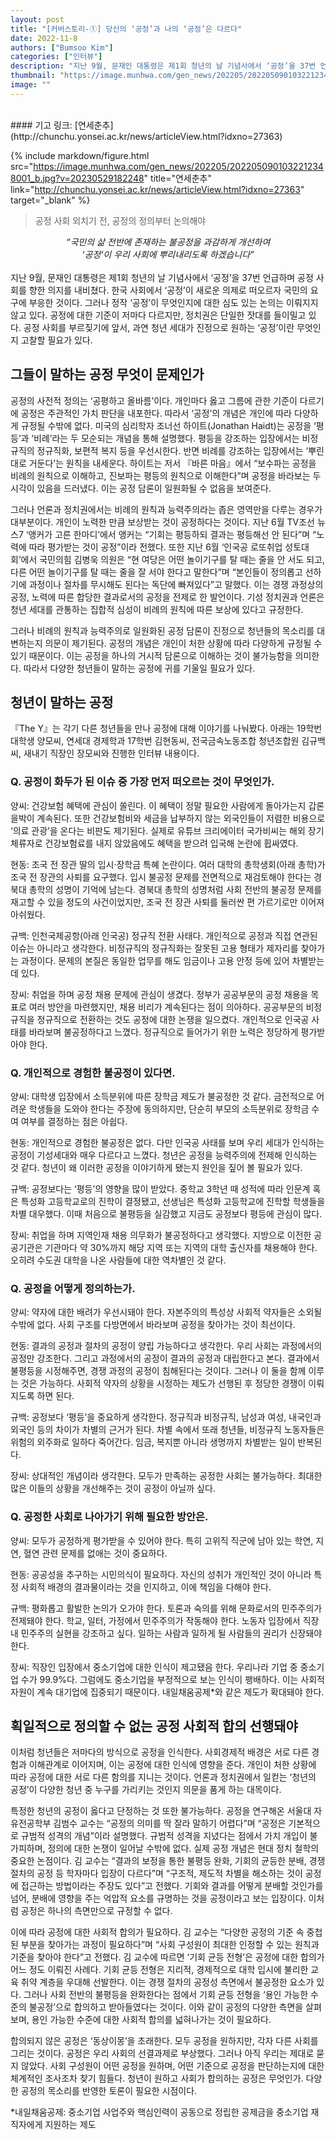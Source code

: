 ```yaml
---
layout: post
title: "[커버스토리-①] 당신의 ‘공정’과 나의 ‘공정’은 다르다"
date: 2022-11-8
authors: ["Bumsoo Kim"]
categories: ["인터뷰"]
description: "지난 9월, 문재인 대통령은 제1회 청년의 날 기념사에서 ‘공정’을 37번 언급하며 공정 사회를 향한 의지를 내비쳤다. 한국 사회에서 ‘공정’이 새로운 의제로 떠오르자 국민의 요구에 부응한 것이다."
thumbnail: "https://image.munhwa.com/gen_news/202205/2022050901032212348001_b.jpg?v=20230529182248"
image: ""
---
```


<br>
#### 기고 링크: [연세춘추](http://chunchu.yonsei.ac.kr/news/articleView.html?idxno=27363)

{% include markdown/figure.html src="https://image.munhwa.com/gen_news/202205/2022050901032212348001_b.jpg?v=20230529182248" title="연세춘추" link="http://chunchu.yonsei.ac.kr/news/articleView.html?idxno=27363" target="_blank" %}

> 공정 사회 외치기 전, 공정의 정의부터 논의해야

<center>
<em>
“국민의 삶 전반에 존재하는 불공정을 과감하게 개선하여
<br>
‘공정’이 우리 사회에 뿌리내리도록 하겠습니다”

</em>
</center>
<br>
지난 9월, 문재인 대통령은 제1회 청년의 날 기념사에서 ‘공정’을 37번 언급하며 공정 사회를 향한 의지를 내비쳤다. 한국 사회에서 ‘공정’이 새로운 의제로 떠오르자 국민의 요구에 부응한 것이다. 그러나 정작 ‘공정’이 무엇인지에 대한 심도 있는 논의는 이뤄지지 않고 있다. 공정에 대한 기준이 저마다 다르지만, 정치권은 단일한 잣대를 들이밀고 있다. 공정 사회를 부르짖기에 앞서, 과연 청년 세대가 진정으로 원하는 ‘공정’이란 무엇인지 고찰할 필요가 있다.

## 그들이 말하는 공정 무엇이 문제인가

공정의 사전적 정의는 ‘공평하고 올바름’이다. 개인마다 옳고 그름에 관한 기준이 다르기에 공정은 주관적인 가치 판단을 내포한다. 따라서 ‘공정’의 개념은 개인에 따라 다양하게 규정될 수밖에 없다. 미국의 심리학자 조너선 하이트(Jonathan Haidt)는 공정을 ‘평등’과 ‘비례’라는 두 모순되는 개념을 통해 설명했다. 평등을 강조하는 입장에서는 비정규직의 정규직화, 보편적 복지 등을 우선시한다. 반면 비례를 강조하는 입장에서는 ‘뿌린 대로 거둔다’는 원칙을 내세운다. 하이트는 저서 『바른 마음』에서 “보수파는 공정을 비례의 원칙으로 이해하고, 진보파는 평등의 원칙으로 이해한다”며 공정을 바라보는 두 시각이 있음을 드러냈다. 이는 공정 담론이 일원화될 수 없음을 보여준다.

그러나 언론과 정치권에서는 비례의 원칙과 능력주의라는 좁은 영역만을 다루는 경우가 대부분이다. 개인이 노력한 만큼 보상받는 것이 공정하다는 것이다. 지난 6월 TV조선 뉴스7 ‘앵커가 고른 한마디’에서 앵커는 “기회는 평등하되 결과는 평등해선 안 된다”며 “노력에 따라 평가받는 것이 공정”이라 전했다. 또한 지난 6월 ‘인국공 로또취업 성토대회’에서 국민의힘 김병욱 의원은 “현 여당은 어떤 놀이기구를 탈 때는 줄을 안 서도 되고, 다른 어떤 놀이기구를 탈 때는 줄을 잘 서야 한다고 말한다”며 “본인들이 정의롭고 선하기에 과정이나 절차를 무시해도 된다는 독단에 빠져있다”고 말했다. 이는 경쟁 과정상의 공정, 노력에 따른 합당한 결과로서의 공정을 전제로 한 발언이다. 기성 정치권과 언론은 청년 세대를 관통하는 집합적 심성이 비례의 원칙에 따른 보상에 있다고 규정한다.

그러나 비례의 원칙과 능력주의로 일원화된 공정 담론이 진정으로 청년들의 목소리를 대변하는지 의문이 제기된다. 공정의 개념은 개인이 처한 상황에 따라 다양하게 규정될 수 있기 때문이다. 이는 공정을 하나의 거시적 담론으로 이해하는 것이 불가능함을 의미한다. 따라서 다양한 청년들이 말하는 공정에 귀를 기울일 필요가 있다.

## 청년이 말하는 공정

『The Y』는 각기 다른 청년들을 만나 공정에 대해 이야기를 나눠봤다. 아래는 19학번 대학생 양모씨, 연세대 경제학과 17학번 김현동씨, 전국금속노동조합 청년조합원 김규백씨, 새내기 직장인 장모씨와 진행한 인터뷰 내용이다.

### Q. 공정이 화두가 된 이슈 중 가장 먼저 떠오르는 것이 무엇인가.

양씨: 건강보험 혜택에 관심이 쏠린다. 이 혜택이 정말 필요한 사람에게 돌아가는지 갑론을박이 계속된다. 또한 건강보험비와 세금을 납부하지 않는 외국인들이 저렴한 비용으로 ‘의료 관광’을 온다는 비판도 제기된다. 실제로 유튜브 크리에이터 국가비씨는 해외 장기체류자로 건강보험료를 내지 않았음에도 혜택을 받으려 입국해 논란에 휩싸였다.

현동: 조국 전 장관 딸의 입시·장학금 특혜 논란이다. 여러 대학의 총학생회(아래 총학)가 조국 전 장관의 사퇴를 요구했다. 입시 불공정 문제를 전면적으로 재검토해야 한다는 경북대 총학의 성명이 기억에 남는다. 경북대 총학의 성명처럼 사회 전반의 불공정 문제를 재고할 수 있을 정도의 사건이었지만, 조국 전 장관 사퇴를 둘러싼 편 가르기로만 이어져 아쉬웠다.

규백: 인천국제공항(아래 인국공) 정규직 전환 사태다. 개인적으로 공정과 직접 연관된 이슈는 아니라고 생각한다. 비정규직의 정규직화는 잘못된 고용 형태가 제자리를 찾아가는 과정이다. 문제의 본질은 동일한 업무를 해도 임금이나 고용 안정 등에 있어 차별받는 데 있다.

장씨: 취업을 하며 공정 채용 문제에 관심이 생겼다. 정부가 공공부문의 공정 채용을 목표로 여러 방안을 마련했지만, 채용 비리가 계속된다는 점이 의아하다. 공공부문의 비정규직을 정규직으로 전환하는 것도 공정에 대한 논쟁을 일으켰다. 개인적으로 인국공 사태를 바라보며 불공정하다고 느꼈다. 정규직으로 들어가기 위한 노력은 정당하게 평가받아야 한다.

### Q. 개인적으로 경험한 불공정이 있다면.

양씨: 대학생 입장에서 소득분위에 따른 장학금 제도가 불공정한 것 같다. 금전적으로 어려운 학생들을 도와야 한다는 주장에 동의하지만, 단순히 부모의 소득분위로 장학금 수여 여부를 결정하는 점은 아쉽다.

현동: 개인적으로 경험한 불공정은 없다. 다만 인국공 사태를 보며 우리 세대가 인식하는 공정이 기성세대와 매우 다르다고 느꼈다. 청년은 공정을 능력주의에 전제해 인식하는 것 같다. 청년이 왜 이러한 공정을 이야기하게 됐는지 원인을 짚어 볼 필요가 있다.

규백: 공정보다는 ‘평등’의 영향을 많이 받았다. 중학교 3학년 때 성적에 따라 인문계 혹은 특성화 고등학교로의 진학이 결정됐고, 선생님은 특성화 고등학교에 진학할 학생들을 차별 대우했다. 이때 처음으로 불평등을 실감했고 지금도 공정보다 평등에 관심이 많다.

장씨: 취업을 하며 지역인재 채용 의무화가 불공정하다고 생각했다. 지방으로 이전한 공공기관은 기관마다 약 30%까지 해당 지역 또는 지역의 대학 출신자를 채용해야 한다. 오히려 수도권 대학을 나온 사람들에 대한 역차별인 것 같다.

### Q. 공정을 어떻게 정의하는가.

양씨: 약자에 대한 배려가 우선시돼야 한다. 자본주의의 특성상 사회적 약자들은 소외될 수밖에 없다. 사회 구조를 다방면에서 바라보며 공정을 찾아가는 것이 최선이다.

현동: 결과의 공정과 절차의 공정이 양립 가능하다고 생각한다. 우리 사회는 과정에서의 공정만 강조한다. 그리고 과정에서의 공정이 결과의 공정과 대립한다고 본다. 결과에서 불평등을 시정해주면, 경쟁 과정의 공정이 침해된다는 것이다. 그러나 이 둘을 함께 이루는 것은 가능하다. 사회적 약자의 상황을 시정하는 제도가 선행된 후 정당한 경쟁이 이뤄지도록 하면 된다.

규백: 공정보다 ‘평등’을 중요하게 생각한다. 정규직과 비정규직, 남성과 여성, 내국인과 외국인 등의 차이가 차별의 근거가 된다. 차별 속에서 또래 청년들, 비정규직 노동자들은 위험의 외주화로 일하다 죽어간다. 임금, 복지뿐 아니라 생명까지 차별받는 일이 반복된다.

장씨: 상대적인 개념이라 생각한다. 모두가 만족하는 공정한 사회는 불가능하다. 최대한 많은 이들의 상황을 개선해주는 것이 공정이 아닐까 싶다.

### Q. 공정한 사회로 나아가기 위해 필요한 방안은.

양씨: 모두가 공정하게 평가받을 수 있어야 한다. 특히 고위직 직군에 남아 있는 학연, 지연, 혈연 관련 문제를 없애는 것이 중요하다.

현동: 공공성을 추구하는 시민의식이 필요하다. 자신의 성취가 개인적인 것이 아니라 특정 사회적 배경의 결과물이라는 것을 인지하고, 이에 책임을 다해야 한다.

규백: 평화롭고 활발한 논의가 오가야 한다. 토론과 숙의를 위해 문화로서의 민주주의가 전제돼야 한다. 학교, 일터, 가정에서 민주주의가 작동해야 한다. 노동자 입장에서 직장 내 민주주의 실현을 강조하고 싶다. 일하는 사람과 일하게 될 사람들의 권리가 신장돼야 한다.

장씨: 직장인 입장에서 중소기업에 대한 인식이 제고됐음 한다. 우리나라 기업 중 중소기업 수가 99.9%다. 그럼에도 중소기업을 부정적으로 보는 인식이 팽배하다. 이는 사회적 자원이 계속 대기업에 집중되기 때문이다. 내일채움공제\*와 같은 제도가 확대돼야 한다.

## 획일적으로 정의할 수 없는 공정 사회적 합의 선행돼야

이처럼 청년들은 저마다의 방식으로 공정을 인식한다. 사회경제적 배경은 서로 다른 경험과 이해관계로 이어지며, 이는 공정에 대한 인식에 영향을 준다. 개인이 처한 상황에 따라 공정에 대한 서로 다른 함의를 지니는 것이다. 언론과 정치권에서 일컫는 ‘청년의 공정’이 다양한 청년 중 누구를 가리키는 것인지 의문을 품게 하는 대목이다.

특정한 청년의 공정이 옳다고 단정하는 것 또한 불가능하다. 공정을 연구해온 서울대 자유전공학부 김범수 교수는 “공정의 의미를 딱 잘라 말하기 어렵다”며 “공정은 기본적으로 규범적 성격의 개념”이라 설명했다. 규범적 성격을 지녔다는 점에서 가치 개입이 불가피하며, 정의에 대한 논쟁이 일어날 수밖에 없다. 실제 공정 개념은 현대 정치 철학의 중요한 논점이다. 김 교수는 “결과의 보정을 통한 불평등 완화, 기회의 균등한 분배, 경쟁 절차의 공정 등 학자마다 입장이 다르다”며 “구조적, 제도적 차별을 해소하는 것이 공정에 접근하는 방법이라는 주장도 있다”고 전했다. 기회와 결과를 어떻게 분배할 것인가를 넘어, 분배에 영향을 주는 억압적 요소를 규명하는 것을 공정이라고 보는 입장이다. 이처럼 공정은 하나의 측면만으로 규정할 수 없다.

이에 따라 공정에 대한 사회적 합의가 필요하다. 김 교수는 “다양한 공정의 기준 속 중첩된 부분을 찾아가는 과정이 필요하다”며 “사회 구성원이 최대한 인정할 수 있는 원칙과 기준을 찾아야 한다”고 전했다. 김 교수에 따르면 ‘기회 균등 전형’은 공정에 대한 합의가 어느 정도 이뤄진 사례다. 기회 균등 전형은 지리적, 경제적으로 대학 입시에 불리한 교육 취약 계층을 우대해 선발한다. 이는 경쟁 절차의 공정성 측면에서 불공정한 요소가 있다. 그러나 사회 전반의 불평등을 완화한다는 점에서 기회 균등 전형을 ‘용인 가능한 수준의 불공정’으로 합의하고 받아들였다는 것이다. 이와 같이 공정의 다양한 측면을 살펴보며, 용인 가능한 수준에 대한 사회적 합의를 넓혀나가는 것이 필요하다.

합의되지 않은 공정은 ‘동상이몽’을 초래한다. 모두 공정을 원하지만, 각자 다른 사회를 그리는 것이다. 공정은 우리 사회의 선결과제로 부상했다. 그러나 아직 우리는 제대로 묻지 않았다. 사회 구성원이 어떤 공정을 원하며, 어떤 기준으로 공정을 판단하는지에 대한 체계적인 조사조차 찾기 힘들다. 청년이 원하고 사회가 합의하는 공정은 무엇인가. 다양한 공정의 목소리를 반영한 토론이 필요한 시점이다.

\*내일채움공제: 중소기업 사업주와 핵심인력이 공동으로 정립한 공제금을 중소기업 재직자에게 지원하는 제도

<br>
